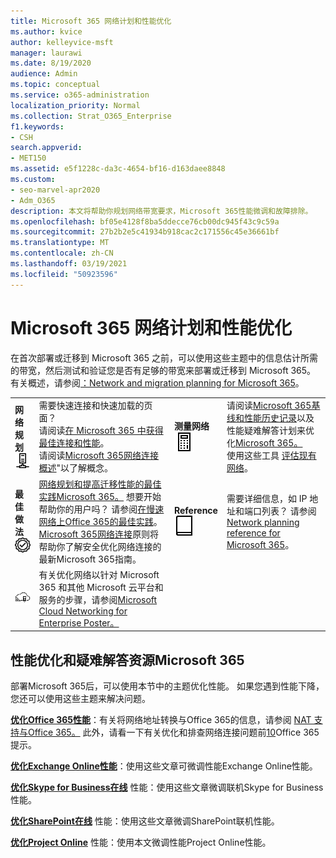 ```yaml
---
title: Microsoft 365 网络计划和性能优化
ms.author: kvice
author: kelleyvice-msft
manager: laurawi
ms.date: 8/19/2020
audience: Admin
ms.topic: conceptual
ms.service: o365-administration
localization_priority: Normal
ms.collection: Strat_O365_Enterprise
f1.keywords:
- CSH
search.appverid:
- MET150
ms.assetid: e5f1228c-da3c-4654-bf16-d163daee8848
ms.custom:
- seo-marvel-apr2020
- Adm_O365
description: 本文将帮助你规划网络带宽要求，Microsoft 365性能微调和故障排除。
ms.openlocfilehash: bf05e4128f8ba5ddecce76cb00dc945f43c9c59a
ms.sourcegitcommit: 27b2b2e5c41934b918cac2c171556c45e36661bf
ms.translationtype: MT
ms.contentlocale: zh-CN
ms.lasthandoff: 03/19/2021
ms.locfileid: "50923596"
---
```

# <a name="network-planning-and-performance-tuning-for-microsoft-365"></a>Microsoft 365 网络计划和性能优化
在首次部署或迁移到 Microsoft 365 之前，可以使用这些主题中的信息估计所需的带宽，然后测试和验证您是否有足够的带宽来部署或迁移到 Microsoft 365。 有关概述，请参阅[：Network and migration planning for Microsoft 365](network-and-migration-planning.md)。
  
|||||
|:-----|:-----|:-----|:-----|
|**网络规划** <br/> ![网络](../media/5e9dcd06-601b-4b28-88dc-f524e7548794.png)           <br/> |需要快速连接和快速加载的页面？  <br/> 请阅读[在 Microsoft 365 中获得最佳连接和性能](https://aka.ms/o365perfprinciples)。<br/>请阅读[Microsoft 365网络连接概述](microsoft-365-networking-overview.md)"以了解概念。<br/> |**测量网络** <br/> ![计算器](../media/d690a132-4884-40eb-a918-526bb3dff3cc.png)           <br/> |请阅读[Microsoft 365基线和性能历史记录](performance-tuning-using-baselines-and-history.md)以及性能疑难解答计划来优化[Microsoft 365。](performance-troubleshooting-plan.md)  <br/> 使用这些工具 [评估现有网络](network-and-migration-planning.md#calculators)。  <br/> |
|**最佳做法** <br/> ![最佳做法](../media/2a659a5c-1007-47d3-a6c6-a19e018ab29b.png)           <br/> |[网络规划和提高迁移性能的最佳实践Microsoft 365。](network-and-migration-planning.md#BestPractices) 想要开始帮助你的用户吗？ 请参阅[在慢速网络上Office 365的最佳实践](https://support.office.com/article/fd16c8d2-4799-4c39-8fd7-045f06640166)。  <br/> [Microsoft 365网络连接](./microsoft-365-network-connectivity-principles.md)原则将帮助你了解安全优化网络连接的最新Microsoft 365指南。  <br/> |**Reference** <br/> ![书籍或日记](../media/56dff3c1-f605-48d8-811f-7d13ce639ecd.png)           <br/> |需要详细信息，如 IP 地址和端口列表？ 请参阅[Network planning reference for Microsoft 365](network-and-migration-planning.md#NetReference)。  <br/> |
|![请参阅 Microsoft 云网络Enterprise架构师海报](../media/3094be9f-2407-4fa5-896d-aa66ef7b9bb9.png)           <br/> |有关优化网络以针对 Microsoft 365 和其他 Microsoft 云平台和服务的步骤，请参阅[Microsoft Cloud Networking for Enterprise Poster。](../solutions/cloud-architecture-models.md)  <br/> |
   
## <a name="performance-tuning-and-troubleshooting-resources-for-microsoft-365"></a>性能优化和疑难解答资源Microsoft 365
<a name="apptuning"> </a>

部署Microsoft 365后，可以使用本节中的主题优化性能。 如果您遇到性能下降，您还可以使用这些主题来解决问题。
  
 **[优化Office 365性能](tune-microsoft-365-performance.md)**：有关将网络地址转换与Office 365的信息，请参阅 [NAT 支持与Office 365。](nat-support-with-microsoft-365.md) 此外，请看一下有关优化和排查网络连接问题前[10](/archive/blogs/onthewire/top-10-tips-for-optimising-troubleshooting-your-office-365-network-connectivity)Office 365提示。 
  
 **[优化Exchange Online性能](tune-exchange-online-performance.md)**：使用这些文章可微调性能Exchange Online性能。 
  
 **[优化Skype for Business在线](tune-skype-for-business-online-performance.md)** 性能：使用这些文章微调联机Skype for Business性能。 
  
 **[优化SharePoint在线](tune-sharepoint-online-performance.md)** 性能：使用这些文章微调SharePoint联机性能。 
  
 **[优化Project Online](https://support.office.com/article/12ba0ebd-c616-42e5-b9b6-cad570e8409c)** 性能：使用本文微调性能Project Online性能。